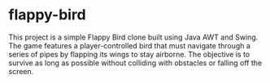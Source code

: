 # flappy-bird
This project is a simple Flappy Bird clone built using Java AWT and Swing. The game features a player-controlled bird that must navigate through a series of pipes by flapping its wings to stay airborne. The objective is to survive as long as possible without colliding with obstacles or falling off the screen.
